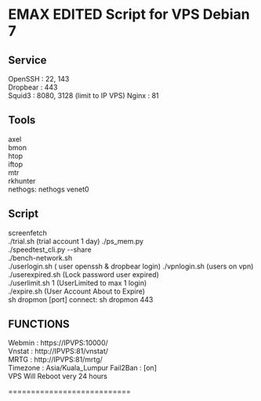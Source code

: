EMAX EDITED Script for VPS Debian 7
===========================
Service  
------
OpenSSH : 22, 143  
Dropbear : 443  
Squid3 : 8080, 3128 (limit to IP VPS)
Nginx : 81  
  
Tools  
-----  
axel  
bmon  
htop  
iftop  
mtr  
rkhunter  
nethogs: nethogs venet0  
  
Script  
------  
screenfetch  
./trial.sh (trial account 1 day)
./ps_mem.py  
./speedtest_cli.py --share  
./bench-network.sh  
./userlogin.sh ( user openssh & dropbear login)
./vpnlogin.sh (users on vpn)
./userexpired.sh (Lock password user expired)  
./userlimit.sh 1 (UserLimited to max 1 login)  
./expire.sh (User Account About to Expire)  
sh dropmon [port] connect: sh dropmon 443  

FUNCTIONS 
----------  
Webmin   : https://IPVPS:10000/  
Vnstat   : http://IPVPS:81/vnstat/  
MRTG     : http://IPVPS:81/mrtg/  
Timezone : Asia/Kuala_Lumpur 
Fail2Ban : [on]  
VPS Will Reboot very 24 hours  

===========================
